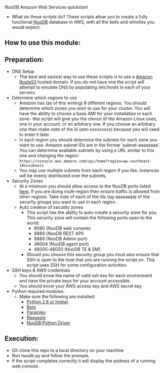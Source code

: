 
NuoDB Amazon Web Services quickstart
* What do these scripts do?
  These scripts allow you to create a fully functional [NuoDB](http://www.nuodb.com) database in AWS, with all the bells and whistles you would expect.

## How to use this module:

## Preparation:
* DNS Setup
  * The best and easiest way to use these scripts is to use a [Amazon Route53](http://aws.amazon.com/route53/) hosted domain. If you do not have one the script will attempt to emulate DNS by populating /etc/hosts in each of your servers.
* Determine which regions to use
  * Amazon has (as of this writing) 8 different regions. You should determine which zones you wish to use for your cluster. You will have the ability to choose a base AMI for your installation in each zone- this script will give you the choice of the Amazon Linux ones, one in your account, or an arbitrary one. If you choose an arbitrary one then make note of the id (ami-xxxxxxxxx) because you will need to enter it later.
  * In each region you should determine the subnets for each zone you want to use. Amazon subnet IDs are in the format 'subnet-aaaaaaaa'. You can determine available subnets by using a URL similar to this one and changing the region: `https://console.aws.amazon.com/vpc/home?region=ap-southeast-1#s=subnets`
  * You may use multiple subnets from each region if you like. Instances will be evenly distributed over the subnets.
* Security Zones
  * At a minimum you should allow access to the NuoDB ports listed [here](http://doc.nuodb.com/display/doc/Linux+Installation). If you are doing multi-region then ensure traffic is allowed from other regions. Take note of each of the ids (sg-aaaaaaaa) of the security groups you want to use in each region.
  * Auto creation of secutity zones
    * This script has the ability to auto-create a security zone for you. This security zone will contain the following ports open to the world:
      * 8080 (NuoDB web console)
      * 8888 (NuoDB REST API)
      * 8889 (NuoDB Admin port)
      * 48004 (NuoDB agent port)
      * 48005-48020 (NuoDB TE & SM)
    * Should you choose this security group you must also ensure that SSH is open to the host that you are running the script on. This script uses SSH for some configuration activities.
* SSH keys & AWS credentials
  * You should know the name of valid ssh key for each environment and have the private keys for your account accessible.
  * You should know your AWS access key and AWS secret key
* Python required modules.
  * Make sure the following are installed:
    * [Python 2.6 or higher](http://www.python.org)
    * [Boto](https://github.com/boto/boto/tree/master)
    * [Paramiko](https://github.com/paramiko/paramiko)
    * [Requests](http://docs.python-requests.org/en/latest/)
    * [NuoDB Python Driver](https://github.com/nuodb/nuodb-python)
  
## Execution:
* Git clone this repo to a local directory on your machine
* Run nuodb.py and follow the prompts.
* If the script completes correctly it will display the address of a running web console.